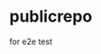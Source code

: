 # publicrepo
for e2e test



















































































































































































































































































































































































































































































































































































































































































































































































































































































































































































































































































































































































































































































































































































































































































































































































































































































































































































































































































































































































































































































































































































































































































































































































































































































































































































































































































































































































































































































































































































































































































































































































































































































































































































































































































































































































































































































































































































































































































































































































































































































































































































































































































































































































































































































































































































































































































































































































































































































































































